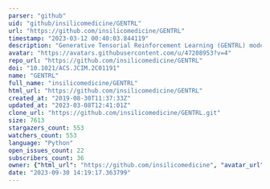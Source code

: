 ```yaml
---
parser: "github"
uid: "github/insilicomedicine/GENTRL"
url: "https://github.com/insilicomedicine/GENTRL"
timestamp: "2023-03-12 00:40:03.844119"
description: "Generative Tensorial Reinforcement Learning (GENTRL) model"
avatar: "https://avatars.githubusercontent.com/u/47208953?v=4"
repo_url: "https://github.com/insilicomedicine/GENTRL"
doi: "10.1021/ACS.JCIM.2C01191"
name: "GENTRL"
full_name: "insilicomedicine/GENTRL"
html_url: "https://github.com/insilicomedicine/GENTRL"
created_at: "2019-08-30T11:37:33Z"
updated_at: "2023-03-08T12:41:01Z"
clone_url: "https://github.com/insilicomedicine/GENTRL.git"
size: 7613
stargazers_count: 553
watchers_count: 553
language: "Python"
open_issues_count: 22
subscribers_count: 36
owner: {"html_url": "https://github.com/insilicomedicine", "avatar_url": "https://avatars.githubusercontent.com/u/47208953?v=4", "login": "insilicomedicine", "type": "Organization"}
date: "2023-09-30 14:19:17.363799"
---
```

